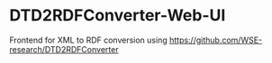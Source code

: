 # DTD2RDFConverter-Web-UI
Frontend for XML to RDF conversion using https://github.com/WSE-research/DTD2RDFConverter
